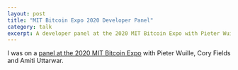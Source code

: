 ```yaml
---
layout: post
title: "MIT Bitcoin Expo 2020 Developer Panel"
category: talk
excerpt: A developer panel at the 2020 MIT Bitcoin Expo with Pieter Wuille, Cory Fields and Amiti Uttarwar.
---
```


I was on a [panel at the 2020 MIT Bitcoin
Expo](https://www.youtube.com/watch?v=NKBjhSKxSi0) with Pieter Wuille, Cory
Fields and Amiti Uttarwar.

